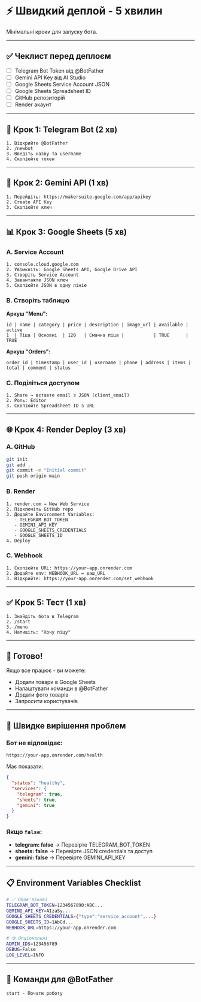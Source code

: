 # ⚡ Швидкий деплой - 5 хвилин

Мінімальні кроки для запуску бота.

---

## ✅ Чеклист перед деплоєм

- [ ] Telegram Bot Token від @BotFather
- [ ] Gemini API Key від AI Studio
- [ ] Google Sheets Service Account JSON
- [ ] Google Sheets Spreadsheet ID
- [ ] GitHub репозиторій
- [ ] Render акаунт

---

## 🚀 Крок 1: Telegram Bot (2 хв)

```
1. Відкрийте @BotFather
2. /newbot
3. Введіть назву та username
4. Скопіюйте токен
```

---

## 🤖 Крок 2: Gemini API (1 хв)

```
1. Перейдіть: https://makersuite.google.com/app/apikey
2. Create API Key
3. Скопіюйте ключ
```

---

## 📊 Крок 3: Google Sheets (5 хв)

### A. Service Account

```
1. console.cloud.google.com
2. Увімкніть: Google Sheets API, Google Drive API
3. Створіть Service Account
4. Завантажте JSON ключ
5. Скопіюйте JSON в одну лінію
```

### B. Створіть таблицю

**Аркуш "Menu":**
```
id | name | category | price | description | image_url | available | active
1  | Піца | Основні  | 120   | Смачна піца |           | TRUE      | TRUE
```

**Аркуш "Orders":**
```
order_id | timestamp | user_id | username | phone | address | items | total | comment | status
```

### C. Поділіться доступом

```
1. Share → вставте email з JSON (client_email)
2. Роль: Editor
3. Скопіюйте Spreadsheet ID з URL
```

---

## 🌐 Крок 4: Render Deploy (3 хв)

### A. GitHub

```bash
git init
git add .
git commit -m "Initial commit"
git push origin main
```

### B. Render

```
1. render.com → New Web Service
2. Підключіть GitHub repo
3. Додайте Environment Variables:
   - TELEGRAM_BOT_TOKEN
   - GEMINI_API_KEY
   - GOOGLE_SHEETS_CREDENTIALS
   - GOOGLE_SHEETS_ID
4. Deploy
```

### C. Webhook

```
1. Скопіюйте URL: https://your-app.onrender.com
2. Додайте env: WEBHOOK_URL = ваш_URL
3. Відкрийте: https://your-app.onrender.com/set_webhook
```

---

## ✅ Крок 5: Тест (1 хв)

```
1. Знайдіть бота в Telegram
2. /start
3. /menu
4. Напишіть: "Хочу піцу"
```

---

## 🎉 Готово!

Якщо все працює - ви можете:
- Додати товари в Google Sheets
- Налаштувати команди в @BotFather
- Додати фото товарів
- Запросити користувачів

---

## 🐛 Швидке вирішення проблем

### Бот не відповідає:
```
https://your-app.onrender.com/health
```

Має показати:
```json
{
  "status": "healthy",
  "services": {
    "telegram": true,
    "sheets": true,
    "gemini": true
  }
}
```

### Якщо `false`:
- **telegram: false** → Перевірте TELEGRAM_BOT_TOKEN
- **sheets: false** → Перевірте JSON credentials та доступ
- **gemini: false** → Перевірте GEMINI_API_KEY

---

## 📋 Environment Variables Checklist

```bash
# ✅ Обов'язкові
TELEGRAM_BOT_TOKEN=1234567890:ABC...
GEMINI_API_KEY=AIzaSy...
GOOGLE_SHEETS_CREDENTIALS={"type":"service_account",...}
GOOGLE_SHEETS_ID=1AbCd...
WEBHOOK_URL=https://your-app.onrender.com

# ⚙️ Опціональні
ADMIN_IDS=123456789
DEBUG=False
LOG_LEVEL=INFO
```

---

## 📱 Команди для @BotFather

```
start - Почати роботу
